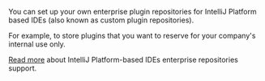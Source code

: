 [//]: # (title: IntelliJ Platform-based IDEs Enterprise Repositories)

You can set up your own enterprise plugin repositories for IntelliJ Platform based IDEs (also known as custom plugin repositories).

For example, to store plugins that you want to reserve for your company's internal use only. 

[Read more](https://www.jetbrains.com/help/idea/managing-enterprise-plugin-repositories.html) about IntelliJ Platform-based IDEs enterprise repositories support.

